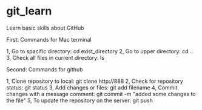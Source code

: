 # git_learn
Learn basic skills about GitHub 

First: Commands for Mac terminal

1, Go to spacific directory: cd exist_directory
2, Go to upper directory: cd ..
3, Check all files in current directory: ls

Second: Commands for github

1, Clone repository to local: git clone http://888
2, Check for repository status: git status
3, Add changes or files: git add filename
4, Commit changes with a message comment: git commit -m "added some changes to the file"
5, To update the repository on the server: git push
